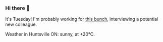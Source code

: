 ### Hi there :wave:

It's Tuesday! I'm probably working for [this bunch](https://github.com/kohofinancial), interviewing a potential new colleague.

Weather in Huntsville ON: sunny, at +20°C.

